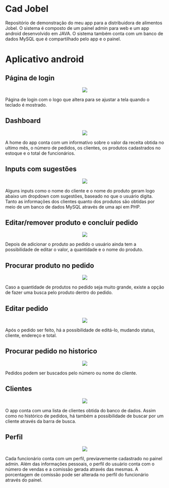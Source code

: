 # Cad Jobel
Repositório de demonstração do meu app para a distribuidora de alimentos Jobel.
O sistema é composto de um painel admin para web e um app android desenvolvido em JAVA. O sistema também conta com um banco de dados MySQL que é compartilhado pelo app e o painel.

# Aplicativo android

## Página de login

<p align="center">
<img src="https://user-images.githubusercontent.com/53953275/62909423-f06aa680-bd52-11e9-8f60-2f9b2d334ea4.gif">
</p>

Página de login com o logo que altera para se ajustar a tela quando o teclado é mostrado.

## Dashboard

<p align="center">
<img src="https://user-images.githubusercontent.com/53953275/62909420-eea0e300-bd52-11e9-95e2-95d03ff9a1cc.png">
</p>

A home do app conta com um informativo sobre o valor da receita obtida no ultimo mês, o número de pedidos, os clientes, os produtos cadastrados no estoque e o total de funcionários.

## Inputs com sugestões

<p align="center">
<img src="https://user-images.githubusercontent.com/53953275/62909360-a84b8400-bd52-11e9-9ff9-9250a27234f5.gif">
</p>

Alguns inputs como o nome do cliente e o nome do produto geram logo abaixo um dropdown com sugestões, baseado no que o usuário digita. Tanto as informações dos clientes quanto dos produtos são obtidas por meio de um banco de dados MySQL através de uma api em PHP.

## Editar/remover produto e concluír pedido

<p align="center">
<img src="https://user-images.githubusercontent.com/53953275/62909419-ee084c80-bd52-11e9-9eb9-4ea44a000882.gif">
</p>

Depois de adicionar o produto ao pedido o usuário ainda tem a possibilidade de editar o valor, a quantidade e o nome do produto.


## Procurar produto no pedido

<p align="center">
<img src="https://user-images.githubusercontent.com/53953275/62909428-f2cd0080-bd52-11e9-8711-a7ad8fbce141.gif">
</p>

Caso a quantidade de produtos no pedido seja muito grande, existe a opção de fazer uma busca pelo produto dentro do pedido.

## Editar pedido

<p align="center">
<img src="https://user-images.githubusercontent.com/53953275/62909418-ee084c80-bd52-11e9-9b43-814873003f1a.gif">
</p>

Após o pedido ser feito, há a possibilidade de editá-lo, mudando status, cliente, endereço e total.

## Procurar pedido no historico

<p align="center">
<img src="https://user-images.githubusercontent.com/53953275/62909425-f2346a00-bd52-11e9-9a9c-c97068cbc4a0.gif">
</p>

Pedidos podem ser buscados pelo número ou nome do cliente.

## Clientes

<p align="center">
<img src="https://user-images.githubusercontent.com/53953275/62909413-e9439880-bd52-11e9-9360-47aecf434469.gif">
</p>

O app conta com uma lista de clientes obtida do banco de dados. Assim como no histórico de pedidos, há também a possibilidade de buscar por um cliente através da barra de busca.

## Perfil

<p align="center">
<img src="https://user-images.githubusercontent.com/53953275/62909424-f1033d00-bd52-11e9-9c5e-f8bbe346c41f.png">
</p>

Cada funcionário conta com um perfil, previavemente cadastrado no painel admin. Além das informações pessoais, o perfil do usuário conta com o número de vendas e a comissão gerada através das mesmas. A porcentagem de comissão pode ser alterada no perfil do funcionário através do painel.

